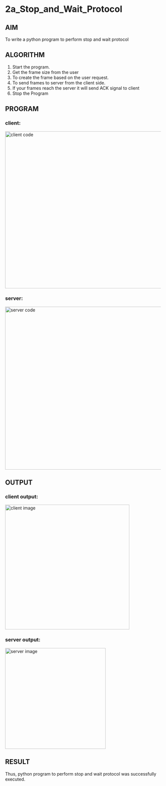 # 2a_Stop_and_Wait_Protocol
## AIM 
To write a python program to perform stop and wait protocol
## ALGORITHM
1. Start the program.
2. Get the frame size from the user
3. To create the frame based on the user request.
4. To send frames to server from the client side.
5. If your frames reach the server it will send ACK signal to client
6. Stop the Program
## PROGRAM
### client:
<img width="506" alt="client code" src="https://github.com/NaveenKumarV2005/2a_Stop_and_Wait_Protocol/assets/151476286/64c4f726-d47d-47e9-a3c7-a55c106b5f84">

### server:
<img width="525" alt="server code" src="https://github.com/NaveenKumarV2005/2a_Stop_and_Wait_Protocol/assets/151476286/bb468865-3aa1-439e-ad0d-4eb5c1388148">


## OUTPUT
### client output:
<img width="402" alt="client image" src="https://github.com/NaveenKumarV2005/2a_Stop_and_Wait_Protocol/assets/151476286/0e81c76a-1d8e-4955-8a48-88efa5a6f746">

### server output:
<img width="325" alt="server image" src="https://github.com/NaveenKumarV2005/2a_Stop_and_Wait_Protocol/assets/151476286/0ccee357-a9cf-4763-836c-794f1ccc5002">


## RESULT
Thus, python program to perform stop and wait protocol was successfully executed.
